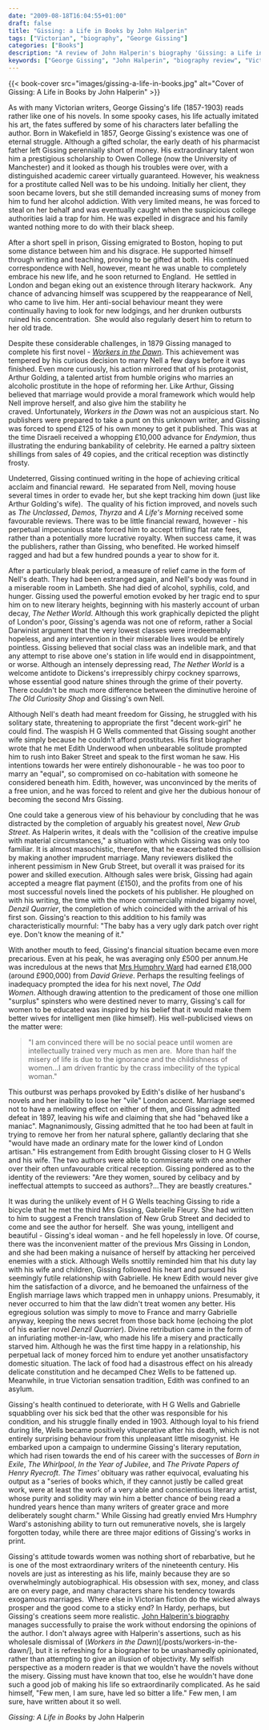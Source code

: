 ```yaml
---
date: "2009-08-18T16:04:55+01:00"
draft: false
title: "Gissing: a Life in Books by John Halperin"
tags: ["Victorian", "biography", "George Gissing"]
categories: ["Books"]
description: "A review of John Halperin's biography 'Gissing: a Life in Books,' exploring Victorian novelist George Gissing's extraordinary life (1857-1903). Discover how his troubled marriages, financial struggles, and personal misery fueled literary masterpieces like 'New Grub Street."
keywords: ["George Gissing", "John Halperin", "biography review", "Victorian literature", "New Grub Street", "Victorian novelist", "literary biography", "19th century writers", "book review"] 
---
```


{{< book-cover src="images/gissing-a-life-in-books.jpg" alt="Cover of Gissing: A Life in Books by John Halperin" >}}

As with many Victorian writers, George Gissing's life (1857-1903) reads rather like one of his novels. In some spooky cases, his life actually imitated his art, the fates suffered by some of his characters later befalling the author. Born in Wakefield in 1857, George Gissing's existence was one of eternal struggle. Although a gifted scholar, the early death of his pharmacist father left Gissing perennially short of money. His extraordinary talent won him a prestigious scholarship to Owen College (now the University of Manchester) and it looked as though his troubles were over, with a distinguished academic career virtually guaranteed. However, his weakness for a prostitute called Nell was to be his undoing. Initially her client, they soon became lovers, but she still demanded increasing sums of money from him to fund her alcohol addiction. With very limited means, he was forced to steal on her behalf and was eventually caught when the suspicious college authorities laid a trap for him. He was expelled in disgrace and his family wanted nothing more to do with their black sheep.

After a short spell in prison, Gissing emigrated to Boston, hoping to put some distance between him and his disgrace. He supported himself through writing and teaching, proving to be gifted at both.  His continued correspondence with Nell, however, meant he was unable to completely embrace his new life, and he soon returned to England.  He settled in London and began eking out an existence through literary hackwork.  Any chance of advancing himself was scuppered by the reappearance of Nell, who came to live him. Her anti-social behaviour meant they were continually having to look for new lodgings, and her drunken outbursts ruined his concentration.  She would also regularly desert him to return to her old trade.

Despite these considerable challenges, in 1879 Gissing managed to complete his first novel - [_Workers in the Dawn_](/posts/workers-in-the-dawn/). This achievement was tempered by his curious decision to marry Nell a few days before it was finished. Even more curiously, his action mirrored that of his protagonist, Arthur Golding, a talented artist from humble origins who marries an alcoholic prostitute in the hope of reforming her. Like Arthur, Gissing believed that marriage would provide a moral framework which would help Nell improve herself, and also give him the stability he craved. Unfortunately, _Workers in the Dawn_ was not an auspicious start. No publishers were prepared to take a punt on this unknown writer, and Gissing was forced to spend £125 of his own money to get it published. This was at the time Disraeli received a whopping £10,000 advance for _Endymion_, thus illustrating the enduring bankability of celebrity. He earned a paltry sixteen shillings from sales of 49 copies, and the critical reception was distinctly frosty.

Undeterred, Gissing continued writing in the hope of achieving critical acclaim and financial reward.  He separated from Nell, moving house several times in order to evade her, but she kept tracking him down (just like Arthur Golding's wife).  The quality of his fiction improved, and novels such as _The Unclassed_, _Demos_, _Thyrza_ and _A Life's Morning_ received some favourable reviews. There was to be little financial reward, however - his perpetual impecunious state forced him to accept trifling flat rate fees, rather than a potentially more lucrative royalty. When success came, it was the publishers, rather than Gissing, who benefited. He worked himself ragged and had but a few hundred pounds a year to show for it.

After a particularly bleak period, a measure of relief came in the form of Nell's death. They had been estranged again, and Nell's body was found in a miserable room in Lambeth. She had died of alcohol, syphilis, cold, and hunger. Gissing used the powerful emotion evoked by her tragic end to spur him on to new literary heights, beginning with his masterly account of urban decay, _The Nether World_. Although this work graphically depicted the plight of London's poor, Gissing's agenda was not one of reform, rather a Social Darwinist argument that the very lowest classes were irredeemably hopeless, and any intervention in their miserable lives would be entirely pointless. Gissing believed that social class was an indelible mark, and that any attempt to rise above one's station in life would end in disappointment, or worse. Although an intensely depressing read, _The Nether World_ is a welcome antidote to Dickens's irrepressibly chirpy cockney sparrows, whose essential good nature shines through the grime of their poverty. There couldn't be much more difference between the diminutive heroine of _The Old Curiosity Shop_ and Gissing's own Nell.

Although Nell's death had meant freedom for Gissing, he struggled with his solitary state, threatening to appropriate the first "decent work-girl" he could find. The waspish H G Wells commented that Gissing sought another wife simply because he couldn't afford prostitutes. His first biographer wrote that he met Edith Underwood when unbearable solitude prompted him to rush into Baker Street and speak to the first woman he saw. His intentions towards her were entirely dishonourable - he was too poor to marry an "equal", so compromised on co-habitation with someone he considered beneath him. Edith, however, was unconvinced by the merits of a free union, and he was forced to relent and give her the dubious honour of becoming the second Mrs Gissing.

One could take a generous view of his behaviour by concluding that he was distracted by the completion of arguably his greatest novel, _New Grub Street_. As Halperin writes, it deals with the "collision of the creative impulse with material circumstances," a situation with which Gissing was only too familiar. It is almost masochistic, therefore, that he exacerbated this collision by making another imprudent marriage. Many reviewers disliked the inherent pessimism in New Grub Street, but overall it was praised for its power and skilled execution. Although sales were brisk, Gissing had again accepted a meagre flat payment (£150), and the profits from one of his most successful novels lined the pockets of his publisher. He ploughed on with his writing, the time with the more commercially minded bigamy novel, _Denzil Quarrier_, the completion of which coincided with the arrival of his first son. Gissing's reaction to this addition to his family was characteristically mournful: "The baby has a very ugly dark patch over right eye. Don't know the meaning of it."

With another mouth to feed, Gissing's financial situation became even more precarious. Even at his peak, he was averaging only £500 per annum.He was incredulous at the news that [Mrs Humphry Ward](/posts/mrs-humphry-ward/) had earned £18,000 (around £900,000) from _David Grieve_. Perhaps the resulting feelings of inadequacy prompted the idea for his next novel, _The Odd Women_. Although drawing attention to the predicament of those one million "surplus" spinsters who were destined never to marry, Gissing's call for women to be educated was inspired by his belief that it would make them better wives for intelligent men (like himself). His well-publicised views on the matter were:

>"I am convinced there will be no social peace until women are intellectually trained very much as men are.  More than half the misery of life is due to the ignorance and the childishness of women...I am driven frantic by the crass imbecility of the typical woman."

This outburst was perhaps provoked by Edith's dislike of her husband's novels and her inability to lose her "vile" London accent. Marriage seemed not to have a mellowing effect on either of them, and Gissing admitted defeat in 1897, leaving his wife and claiming that she had "behaved like a maniac". Magnanimously, Gissing admitted that he too had been at fault in trying to remove her from her natural sphere, gallantly declaring that she "would have made an ordinary mate for the lower kind of London artisan." His estrangement from Edith brought Gissing closer to H G Wells and his wife. The two authors were able to commiserate with one another over their often unfavourable critical reception. Gissing pondered as to the identity of the reviewers: "Are they women, soured by celibacy and by ineffectual attempts to succeed as authors?...They are beastly creatures."

It was during the unlikely event of H G Wells teaching Gissing to ride a bicycle that he met the third Mrs Gissing, Gabrielle Fleury. She had written to him to suggest a French translation of New Grub Street and decided to come and see the author for herself.  She was young, intelligent and beautiful - Gissing's ideal woman - and he fell hopelessly in love. Of course, there was the inconvenient matter of the previous Mrs Gissing in London, and she had been making a nuisance of herself by attacking her perceived enemies with a stick. Although Wells snottily reminded him that his duty lay with his wife and children, Gissing followed his heart and pursued his seemingly futile relationship with Gabrielle. He knew Edith would never give him the satisfaction of a divorce, and he bemoaned the unfairness of the English marriage laws which trapped men in unhappy unions. Presumably, it never occurred to him that the law didn't treat women any better. His egregious solution was simply to move to France and marry Gabrielle anyway, keeping the news secret from those back home (echoing the plot of his earlier novel _Denzil Quarrier_). Divine retribution came in the form of an infuriating mother-in-law, who made his life a misery and practically starved him. Although he was the first time happy in a relationship, his perpetual lack of money forced him to endure yet another unsatisfactory domestic situation. The lack of food had a disastrous effect on his already delicate constitution and he decamped Chez Wells to be fattened up. Meanwhile, in true Victorian sensation tradition, Edith was confined to an asylum.

Gissing's health continued to deteriorate, with H G Wells and Gabrielle squabbling over his sick bed that the other was responsible for his condition, and his struggle finally ended in 1903. Although loyal to his friend during life, Wells became positively vituperative after his death, which is not entirely surprising behaviour from this unpleasant little misogynist. He embarked upon a campaign to undermine Gissing's literary reputation, which had risen towards the end of his career with the successes of _Born in Exile_, _The Whirlpool_, _In the Year of Jubilee_, and _The Private Papers of Henry Ryecroft_. _The Times'_ obituary was rather equivocal, evaluating his output as a "series of books which, if they cannot justly be called great work, were at least the work of a very able and conscientious literary artist, whose purity and solidity may win him a better chance of being read a hundred years hence than many writers of greater grace and more deliberately sought charm." While Gissing had greatly envied Mrs Humphry Ward's astonishing ability to turn out remunerative novels, she is largely forgotten today, while there are three major editions of Gissing's works in print.

Gissing's attitude towards women was nothing short of rebarbative, but he is one of the most extraordinary writers of the nineteenth century. His novels are just as interesting as his life, mainly because they are so overwhelmingly autobiographical. His obsession with sex, money, and class are on every page, and many characters share his tendency towards exogamous marriages.  Where else in Victorian fiction do the wicked always prosper and the good come to a sticky end? In Hardy, perhaps, but Gissing's creations seem more realistic. [John Halperin's biography](https://www.worldofbooks.com/en-gb/products/gissing-book-john-halperin-9780192820167) manages successfully to praise the work without endorsing the opinions of the author. I don't always agree with Halperin's assertions, such as his wholesale dismissal of (_Workers in the Dawn_)[/posts/workers-in-the-dawn/], but it is refreshing for a biographer to be unashamedly opinionated, rather than attempting to give an illusion of objectivity. My selfish perspective as a modern reader is that we wouldn't have the novels without the misery. Gissing must have known that too, else he wouldn't have done such a good job of making his life so extraordinarily complicated. As he said himself, "Few men, I am sure, have led so bitter a life." Few men, I am sure, have written about it so well.

_Gissing: A Life in Books_ by John Halperin